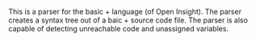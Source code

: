 This is a parser for the basic + language (of Open Insight). The parser creates a syntax tree out of a baic + source code file. The parser is also capable of detecting unreachable code and unassigned variables.
